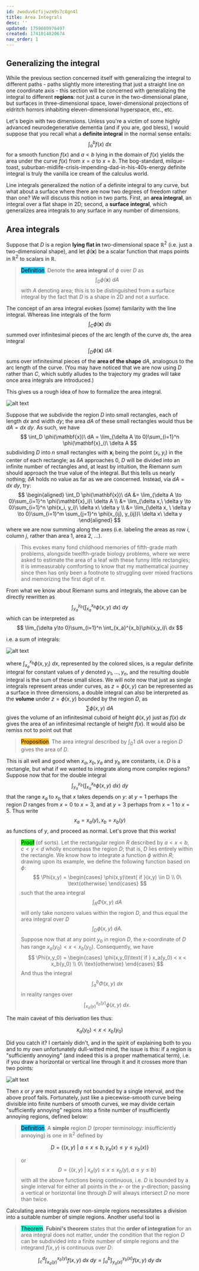 ```yaml
---
id: zwoduv6zfijwzm9s7c8gn4l
title: Area Integrals
desc: ''
updated: 1759080976497
created: 1741014020674
nav_order: 1
---
```

## Generalizing the integral

While the previous section concerned itself with generalizing the integral to different paths - paths slightly more interesting that just a straight line on one coordinate axis - this section will be concerned with generalizing the integral to different **regions**: not just a curve in the two-dimensional plane, but surfaces in three-dimensional space, lower-dimensional projections of eldritch horrors inhabiting eleven-dimensional hyperspace, etc., etc.

Let's begin with two dimensions. Unless you're a victim of some highly advanced neurodegenerative dementia (and if you are, god bless), I would suppose that you recall what a **definite integral** in the normal sense entails:
$$
\int_a^{b} f(x)\ dx
$$
for a smooth function $f(x)$ and $a < b$ lying in the domain of $f(x)$ yields the area under the curve $f(x)$ from $x=a$ to $x=b$. The bog-standard, milque-toast, suburban-midlife-crisis-impending-dad-in-his-40s-energy definite integral is truly the vanilla ice cream of the calculus world.

Line integrals generalized the notion of a definite integral to any curve, but what about a surface where there are now two degrees of freedom rather than one? We will discuss this notion in two parts. First, an **area integral**, an integral over a flat shape in 2D; second, a **surface integral**, which generalizes area integrals to any surface in any number of dimensions.

## Area integrals

Suppose that $D$ is a region **lying flat in** two-dimensional space $\mathbb{R}^2$ (i.e. just a two-dimensional shape), and let $\phi(\mathbf{x})$ be a scalar function that maps points in $\mathbb{R}^2$ to scalars in $\mathbb{R}$. 

> <span style="background-color: #03cafc; color: black;">Definition</span>. Denote the **area integral** of $\phi$ over $D$ as 
$$
\int_D \phi(\mathbf{x})\ dA
$$
> with $A$ denoting area; this is to be distinguished from a surface integral by the fact that $D$ is a shape in 2D and not a surface.

The concept of an area integral evokes (some) familarity with the line integral. Whereas line integrals of the form
$$
\int_C \phi(\mathbf{x})\ ds
$$
summed over infinitesimal pieces of the arc length of the curve $ds$, the area integral
$$
\int_D \phi(\mathbf{x})\ dA
$$
sums over infinitesimal pieces of the **area of the shape** $dA$, analogous to the arc length of the curve. (You may have noticed that we are now using $D$ rather than $C$, which subtly alludes to the trajectory my grades will take once area integrals are introduced.)

This gives us a rough idea of how to formalize the area integral.

![alt text](./assets/images/image-16.png)

Suppose that we subdivide the region $D$ into small rectangles, each of length $dx$ and width $dy$; the area $dA$ of these small rectangles would thus be $dA = dx\ dy$. As such, we have
$$
\int_D \phi(\mathbf{x})\ dA = \lim_{\delta A \to 0}\sum_{i=1}^n \phi(\mathbf{x}_i)\ \delta A
$$
subdividing $D$ into $n$ small rectangles with $\mathbf{x}_i$ being the point $(x_i, y_i)$ in the center of each rectangle; as $\delta A$ approaches $0$, $D$ will be divided into an infinite number of rectangles and, at least by intuition, the Riemann sum should approach the true value of the integral. But this tells us nearly nothing; $\delta A$ holds no value as far as we are concerned. Instead, via $dA = dx\ dy$, try:
$$
\begin{aligned}
\int_D \phi(\mathbf{x})\ dA &= \lim_{\delta A \to 0}\sum_{i=1}^n \phi(\mathbf{x}_i)\ \delta A \\
&= \lim_{\delta x,\ \delta y \to 0}\sum_{i=1}^n \phi(x_i, y_i)\ \delta x\ \delta y \\
&= \lim_{\delta x, \ \delta y \to 0}\sum_{i=1}^m \sum_{j=1}^n \phi(x_{ij}, y_{ij})\ \delta x\ \delta y
\end{aligned}
$$
where we are now summing along the axes (i.e. labeling the areas as row $i$, column $j$, rather than area $1$, area $2$, ...). 

> This evokes many fond childhood memories of fifth-grade math problems, alongside twelfth-grade biology problems, where we were asked to estimate the area of a leaf with these funny little rectangles; it is immeasurably comforting to know that my mathematical journey since then has only been a footnote to struggling over mixed fractions and memorizing the first digit of $\pi$.

From what we know about Riemann sums and integrals, the above can be directly rewritten as
$$
\int_{y_a}^{y_b} (\int_{x_a}^{x_b} \phi(x,y)\ dx)\ dy
$$
which can be interpreted as 
$$
\lim_{\delta y\to 0}\sum_{i=1}^n \int_{x_a}^{x_b}\phi(x,y_i)\ dx
$$

i.e. a sum of integrals:

![alt text](./assets/images/image-17.png)

where $\int_{x_a}^{x_b}\phi(x, y_i)\ dx$, represented by the colored slices, is a regular definite integral for constant values of $y$ denoted $y_1, ..., y_n$, and the resulting double integral is the sum of these small slices. We will note now that just as single integrals represent areas under curves, as $z = \phi(x,y)$ can be represented as a surface in three dimensions, a double integral can also be interpreted as the **volume** under $z=\phi(x,y)$ bounded by the region $D$, as 
$$
\sum \phi(x,y)\ dA
$$
gives the volume of an infinitesimal cuboid of height $\phi(x,y)$ just as $f(x)\ dx$ gives the area of an infinitesimal rectangle of height $f(x)$. It would also be remiss not to point out that 

> <span style="background-color: #ffb812; color: black;">Proposition</span>. The area integral described by $\int_D 1 \ dA$ over a region $D$ gives the area of $D$.

This is all well and good when $x_a, x_b, y_a$ and $y_b$ are constants, i.e. $D$ is a rectangle, but what if we wanted to integrate along more complex regions? Suppose now that for the double integral
$$
\int_{y_a}^{y_b} (\int_{x_a}^{x_b} \phi(x,y)\ dx)\ dy
$$
that the range $x_a$ to $x_b$ that $x$ takes depends on $y$: at $y=1$ perhaps the region $D$ ranges from $x=0$ to $x=3$, and at $y=3$ perhaps from $x=1$ to $x=5$. Thus write
$$
x_a = x_a(y), x_b = x_b(y)
$$
as functions of $y$, and proceed as normal. Let's prove that this works!

> <span style="background-color: #1eff12; color: black;">Proof</span> (of sorts).
Let the rectangular region $R$ described by $a < x < b$, $c < y < d$ wholly encompass the region $D$; that is, $D$ lies entirely within the rectangle. We know how to integrate a function $\phi$ within $R$; drawing upon its example, we define the following function based on $\phi$:
$$
\Phi(x,y) = \begin{cases}
\phi(x,y)\text{ if }(x,y) \in D \\
0\ \text{otherwise}
\end{cases}
$$
such that the area integral
$$
\int_R \Phi(x,y)\ dA  
$$
will only take nonzero values within the region $D$, and thus equal the area integral over $D$
$$
\int_D \phi(x,y)\ dA.
$$
Suppose now that at any point $y_0$ in region $D$, the x-coordinate of $D$ has range $x_a(y_0) < x < x_b(y_0)$. Consequently, we have
$$
\Phi(x,y_0) = \begin{cases}
\phi(x,y_0)\text{ if } x_a(y_0) < x < x_b(y_0) \\
0\ \text{otherwise}
\end{cases}
$$
And thus the integral 
$$
\int_a^b \Phi(x,y)\ dx
$$
in reality ranges over
$$
\int_{x_a(y)}^{x_b(y)} \phi(x,y)\ dx.
$$

The main caveat of this derivation lies thus:

$$
 x_a(y_0) < x < x_b(y_0)
$$

Did you catch it? I certainly didn't, and in the spirit of explaining both to you and to my own unfortunately dull-witted mind, the issue is this: if a region is "sufficiently annoying" (and indeed this is a proper mathematical term), i.e. if you draw a horizontal or vertical line through it and it crosses more than two points:

![alt text](./assets/images/image-18.png)

Then $x$ or $y$ are most assuredly not bounded by a single interval, and the above proof fails. Fortunately, just like a piecewise-smooth curve being divisible into finite numbers of smooth curves, we may divide certain "sufficiently annoying" regions into a finite number of insufficiently annoying regions, defined below:

> <span style="background-color: #03cafc; color: black;">Definition</span>. A **simple** region $D$ (proper terminology: insufficiently annoying) is one in $\mathbb{R}^2$ defined by

$$
D = \{(x,y)\ |\ a \leq x \leq b, y_a(x) \leq y \leq y_b(x)\}
$$
> or
$$
D = \{(x,y)\ |\ x_a(y) \leq x \leq x_b(y), a \leq y \leq b\}
$$
> with all the above functions being continuous, i.e. $D$ is bounded by a single interval for either all points in the $x$- or the $y$-direction; passing a vertical or horizontal line through $D$ will always intersect $D$ no more than twice. 

Calculating area integrals over non-simple regions necessitates a division into a suitable number of simple regions. Another useful tool is

> <span style="background-color: #12ffd7; color: black;">Theorem</span>. **Fubini's theorem** states that the **order of integration** for an area integral does not matter, under the condition that the region $D$ can be subdivided into a finite number of simple regions and the integrand $f(x,y)$ is continuous over $D$:

$$
\int_{c}^{d} \int_{x_a(y)}^{x_b(y)} f(x,y)\ dx\ dy = \int_{a}^b \int_{y_a(x)}^{y_b(x)} f(x,y)\ dy\ dx
$$